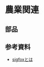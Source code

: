 <head>
  <link href="../css/extra.css" rel="stylesheet"></link>
</head>

# 農業関連



## 部品

## 参考資料
- [sigfoxとは](https://www.kccs.co.jp/sigfox/service/)